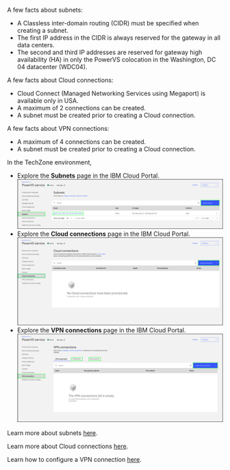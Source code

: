 A few facts about subnets:
- A Classless inter-domain routing (CIDR) must be specified when creating a subnet.
- The first IP address in the CIDR is always reserved for the gateway in all data centers.
- The second and third IP addresses are reserved for gateway high availability (HA) in only the PowerVS colocation in the Washington, DC 04 datacenter (WDC04).

A few facts about Cloud connections:
- Cloud Connect (Managed Networking Services using Megaport) is available only in USA.
- A maximum of 2 connections can be created.
- A subnet must be created prior to creating a Cloud connection.

A few facts about VPN connections:
- A maximum of 4 connections can be created.
- A subnet must be created prior to creating a Cloud connection.

In the TechZone environment,
- Explore the **Subnets** page in the IBM Cloud Portal.
  ![](_attachments/Subnets.png)
- Explore the **Cloud connections** page in the IBM Cloud Portal.
  ![](_attachments/CloudConnections.png)
- Explore the **VPN connections** page in the IBM Cloud Portal.
  ![](_attachments/VPNConnections.png)

Learn more about subnets <a href="https://cloud.ibm.com/docs/power-iaas?topic=power-iaas-configuring-subnet" target="_blank">here</a>.

Learn more about Cloud connections <a href="https://cloud.ibm.com/docs/power-iaas?topic=power-iaas-cloud-connections" target="_blank">here</a>.

Learn how to configure a VPN connection <a href="https://cloud.ibm.com/docs/power-iaas?topic=power-iaas-VPN-connections" target="_blank">here</a>.
